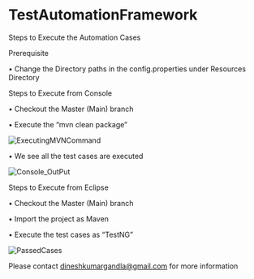 # TestAutomationFramework
Steps to Execute the Automation Cases

Prerequisite

•	Change the Directory paths in the config.properties under Resources Directory

Steps to Execute from Console

•	Checkout the Master (Main) branch 

•	Execute the “mvn clean package”

 ![ExecutingMVNCommand](https://user-images.githubusercontent.com/23456864/156869805-63b62411-8516-4902-a800-8e0701547bf6.png)

•	We see all the test cases are executed
 
![Console_OutPut](https://user-images.githubusercontent.com/23456864/156869811-a546fef6-d05b-4f2e-824d-d66536551df5.png)

Steps to Execute from Eclipse

•	Checkout the Master (Main) branch 

•	Import the project as Maven

•	Execute the test cases as “TestNG” 

 ![PassedCases](https://user-images.githubusercontent.com/23456864/156869819-7607187a-aeed-4462-a4f6-f493f342ef74.png)
 
 Please contact dineshkumargandla@gmail.com for more information
